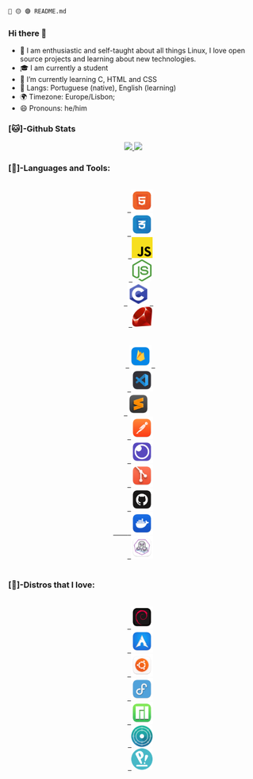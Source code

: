 `🔴 🟡 🟣 README.md`     
### Hi there 👋
- 👤 I am enthusiastic and self-taught about all things Linux, I love open source projects and learning about new technologies.
- 🎓 I am currently a student
- 🌱 I’m currently learning C, HTML and CSS
- 💬 Langs: Portuguese (native), English (learning)
- 🌍 Timezone: Europe/Lisbon;
- 😄 Pronouns: he/him

### [🐱]-Github Stats

  <div class="stats" align="center">
  <a href="https://github.com/astindev">
  <img height="135" src="https://github-readme-stats.vercel.app/api?username=astindev&show_icons=true&theme=tokyonight&include_all_commits=true&count_private=true"/>
  <img height="140" src="https://github-readme-stats.vercel.app/api/top-langs/?username=astindev&layout=compact&langs_count=16&theme=tokyonight"/>
  </a>
</div>

<div>
  
### [🔨]-Languages and Tools:

<div class="languages" align="center">
  <code>
    <a href="https://developer.mozilla.org/en-US/docs/Web/HTML" target="_blank"> <img src=".github/logos/langs/html5.png" alt="HTML5" width="45"/></a>
    <a href="https://developer.mozilla.org/en-US/docs/Web/CSS" target="_blank"> <img src=".github/logos/langs/css.png" alt="CSS" width="45"/></a>
    <a href="https://developer.mozilla.org/en-US/docs/Web/JavaScript" target="_blank"> <img src=".github/logos/langs/javascript.svg" alt="JavaScript" width="42"/></a>
    <a href="https://nodejs.org" target="_blank"> <img src=".github/logos/langs/nodejs.png" alt="nodejs" width="39"/></a>
    <a href="https://www.tutorialspoint.com/cprogramming/c_quick_guide.htm" target="_blank"> <img src=".github/logos/langs/clang.svg" alt="C" width="45"/> </a> 
    <a href="https://www.ruby-lang.org/en/" target="_blank"> <img src=".github/logos/langs/ruby_lang.png" alt="Ruby" width="40"/></a>
  </code>
</div>

<div class="tools" align="center">
  <code>
    <a href="https://firebase.google.com/?hl=pt-br" target="_blank"> <img src=".github/logos/databases/firebase.png" alt="firebase" width="45"/> </a>
    <a href="https://code.visualstudio.com/" target="_blank"> <img src=".github/logos/tools/vscode.png" alt="vscode" width="45"/></a>
    <a href="https://www.sublimetext.com/" target="_blank"> <img src=".github/logos/tools/sublime.png" alt="sublime" width="45"/></a>  
    <a href="https://www.postman.com/" target="_blank"> <img src=".github/logos/tools/postman.png" alt="Postman" width="45"/></a>
    <a href="https://insomnia.rest" target="_blank"> <img src=".github/logos/tools/insomnia.png" alt="insomnia" width="45"/></a>
    <a href="https://git-scm.com/" target="_blank"> <img src=".github/logos/tools/git.png" alt="git" width="45"/></a>
    <a href="https://github.com/" target="_blank"> <img src=".github/logos/tools/github.png" alt="github" width="45"/>
    <a href="https://www.docker.com/" target="_blank"> <img src=".github/logos/tools/docker.png" alt="docker" width="45"/></a>
    <a href="https://podman.io/" target="_blank"> <img src=".github/logos/tools/podman.png" alt="podman" width="45"/></a>
  </code>
</div>

### [🐧]-Distros that I love:

<div class="distros" align="center">  
  <code>
    <a href="https://debian.org/" target="_blank"> <img src=".github/logos/distros/debian.png" alt="Debian" width="45"/></a>
    <a href="https://archlinux.org/" target="_blank"> <img src=".github/logos/distros/Arch.png" alt="Arch" width="45"/></a>
    <a href="https://ubuntu.com/" target="_blank"> <img src=".github/logos/distros/ubuntu.png" alt="Ubuntu" width="45"/></a>
    <a href="https://getfedora.org/" target="_blank"> <img src=".github/logos/distros/fedora.png" alt="Fedora" width="45"/></a>
    <a href="https://manjaro.org/" target="_blank"> <img src=".github/logos/distros/Manjaro.png" alt="Manjaro" width="45"/></a>
    <a href="https://neon.kde.org/" target="_blank"> <img src=".github/logos/distros/neon.svg" alt="Kde Neon" width="43"/></a>
    <a href="https://pop.system76.com/" target="_blank"> <img src=".github/logos/distros/pop.png" alt="Pop!_OS" width="43"/></a>
 </code>
</div>
